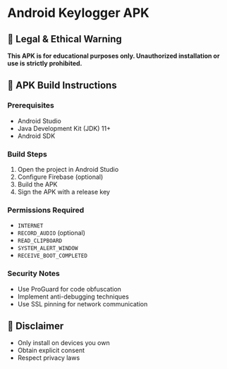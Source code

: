 # Android Keylogger APK

## 🚨 Legal & Ethical Warning
**This APK is for educational purposes only. Unauthorized installation or use is strictly prohibited.**

## 📱 APK Build Instructions

### Prerequisites
- Android Studio
- Java Development Kit (JDK) 11+
- Android SDK

### Build Steps
1. Open the project in Android Studio
2. Configure Firebase (optional)
3. Build the APK
4. Sign the APK with a release key

### Permissions Required
- `INTERNET`
- `RECORD_AUDIO` (optional)
- `READ_CLIPBOARD`
- `SYSTEM_ALERT_WINDOW`
- `RECEIVE_BOOT_COMPLETED`

### Security Notes
- Use ProGuard for code obfuscation
- Implement anti-debugging techniques
- Use SSL pinning for network communication

## 🚫 Disclaimer
- Only install on devices you own
- Obtain explicit consent
- Respect privacy laws
